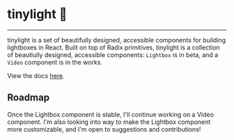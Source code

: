 # tinylight 🎉

---

tinylight is a set of beautifully designed, accessible components for building lightboxes in React. Built on top of Radix primitives, tinylight is a collection of beautiully designed, accessible components: `Lightbox` is in beta, and a `Video` component is in the works.

View the docs [here](https://tinylight.jessewinton.works).


## Roadmap

Once the Lightbox component is stable, I'll continue working on a Video component. I'm also looking into way to make the Lightbox component more customizable, and I'm open to suggestions and contributions!
